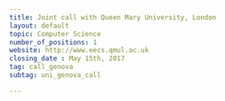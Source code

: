 ```yaml
---
title: Joint call with Queen Mary University, London
layout: default
topic: Computer Science
number_of_positions: 1
website: http://www.eecs.qmul.ac.uk
closing_date : May 15th, 2017
tag: call_genova
subtag: uni_genova_call

---
```

